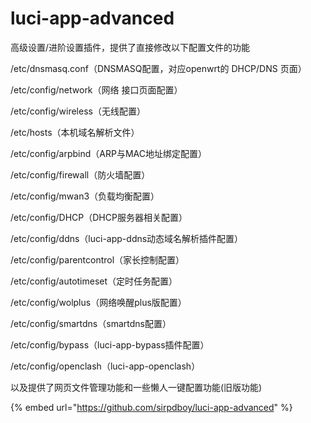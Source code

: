 # luci-app-advanced

高级设置/进阶设置插件，提供了直接修改以下配置文件的功能

/etc/dnsmasq.conf（DNSMASQ配置，对应openwrt的 DHCP/DNS 页面）

/etc/config/network（网络 接口页面配置）

/etc/config/wireless（无线配置）

/etc/hosts（本机域名解析文件）

/etc/config/arpbind（ARP与MAC地址绑定配置）

/etc/config/firewall（防火墙配置）

/etc/config/mwan3（负载均衡配置）

/etc/config/DHCP（DHCP服务器相关配置）

/etc/config/ddns（luci-app-ddns动态域名解析插件配置）

/etc/config/parentcontrol（家长控制配置）

/etc/config/autotimeset（定时任务配置）

/etc/config/wolplus（网络唤醒plus版配置）

/etc/config/smartdns（smartdns配置）

/etc/config/bypass（luci-app-bypass插件配置）

/etc/config/openclash（luci-app-openclash）

以及提供了网页文件管理功能和一些懒人一键配置功能(旧版功能)

{% embed url="https://github.com/sirpdboy/luci-app-advanced" %}
